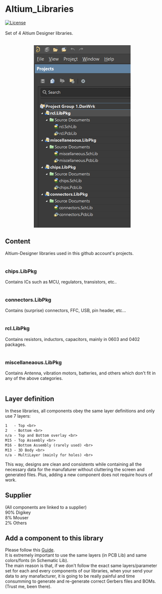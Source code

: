 # Altium_Libraries
[![License](https://img.shields.io/badge/license-MIT-blue.svg)](https://opensource.org/licenses/MIT)
<br><br>
Set of 4 Altium Designer libraries.
<br><br>
<p align="center"><img  src="Support/Assets_readme/file_explorer.png"></p>

## Content
Altium-Designer libraries used in this github account's projects.
<br> <br>

### chips.LibPkg
Contains ICs such as MCU, regulators, transistors, etc..
<br> <br>

### connectors.LibPkg
Contains (surprise) connectors, FFC, USB, pin header, etc...
<br> <br>

### rcl.LibPkg
Contains resistors, inductors, capacitors, mainly in 0603 and 0402 packages.
<br> <br>

### miscellaneaous.LibPkg
Contains Antenna, vibration motors, batteries, and others which don't fit in any of the above categories.
<br> <br>

## Layer definition
In these libraries, all components obey the same layer definitions and only use 7 layers:<br>
```
1   - Top <br>
2   - Bottom <br>
n/a - Top and Bottom overlay <br>
M15 - Top Assembly <br>
M16 - Bottom Assembly (rarely used) <br>
M13 - 3D Body <br>
n/a - MultiLayer (mainly for holes) <br>
```
This way, designs are clean and consistents while containing all the necessary data for the manufaturer without cluttering the screen and generated files. Plus, adding a new component does not require hours of work.

## Supplier 
(All components are linked to a supplier)<br>
90% Digikey<br>
8% Mouser<br>
2% Others

## Add a component to this library
Please follow this <a href="https://github.com/pseudoincorrect/Altium_Libraries/Support/Adding_Part_Guide.txt">Guide</a>.
<br>
It is extremely important to use the same layers (in PCB Lib) and same colors/fonts (in Schematic Lib).
<br>
The main reason is that, if we don't follow the exact same layers/parameter set for each and every components of our libraries, when your send your data to any manafacturer, it is going to be really painful and time consumming to generate and re-generate correct Gerbers files and BOMs. (Trust me, been there).
